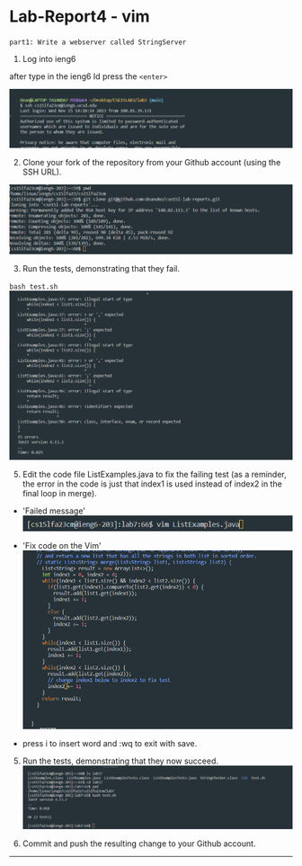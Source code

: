 # Lab-Report4 - vim

`part1: Write a webserver called StringServer`

1. Log into ieng6

after type in the ieng6 Id press the `<enter>`

![Image](ienglogined.png)

2. Clone your fork of the repository from your Github account (using the SSH URL).

![Image](gitclone.png)

3. Run the tests, demonstrating that they fail.

`bash test.sh`
![Image](errorvim.png)

5. Edit the code file ListExamples.java to fix the failing test (as a reminder, the error in the code is just that index1 is used instead of index2 in the final loop in merge).
- 'Failed message'
![Image](logintovim2.png)

- 'Fix code on the Vim'
![Image](changevim.png)

- press i to insert word and :wq to exit with save.

5. Run the tests, demonstrating that they now succeed.
![Image](successtest.png)

6. Commit and push the resulting change to your Github account.

---

